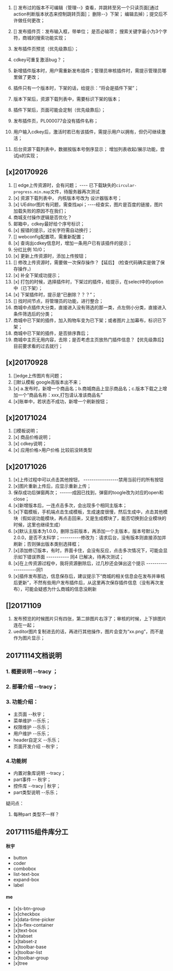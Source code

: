 1. [] 发布过的版本不可编辑（管理--》查看，并跳转至另一个只读页面[通过action判断版本状态来控制跳转页面]；   删除--》下架；   编辑去掉）；提交后不许做任何更改；
2. [] 发布插件页：发布输入框，带单位； 是否必输项； 搜索关键字最小为3个字符，商城的搜索功能实现；
3. 发布插件页预览（优先级靠后）；
4. cdkey可重复激活bug？；
5. 新增插件版本时，用户需重新发布插件；管理员审核插件时，需提示管理员哪里做了更改；
6. 插件只有一个版本时，下架的话，给提示：“将会是插件下架”；
7. 版本下架后，资源下载列表中，需要标识下架的版本；
8. 插件下架后，页面可能会定制（优先级靠后）；



2. 发布插件页，PL000077会没有插件名称；
4. 用户输入cdkey后，激活时若已有该插件，需提示用户以拥有，但仍可继续激活；
6. 后台资源下载列表中，数据按版本号倒序显示；  增加列表收起/展示功能，尝试js的实现；


## [x]20170926
1. [] edge上传资源时，会有问题； ---- 已下载缺失的`circular-progress.min.map`文件，待服务器再次测试
2. [x] 资源下载列表中， 内核版本号改为 设计器版本号；
3. [x] UEditor图片有问题，需查找api；----经查实，图片是百度的链接，图片加载失败的原因不在我们；
4. 商城支付操作逻辑是否优化？
6. 邮箱中，cdkey最好给个序号标识；
7. [x] 报错的提示，过长字符需自动换行；
8. [] webconfig配置项，需重新配置；
9. [x] 查询出cdkey信息时，增加一条用户已有该插件的提示；
10. 分红比例 10/0；
11. [x] 更新上传资源时，添加上传按钮；
12. [] 修改上传资源时，需要做一次保存操作？【延后】 (检查代码确实是做了保存操作，)
13. [x] 补全下架成功提示；
14. [x] 打包的时候，选择插件时，下架过的插件，给提示，在select中的option中（已下架）；
15. [x] 下架插件时，提示是“已删除？？？”；
16. [] 找时间节点，将管理员的功能，进行整合；
17. 商城中点插件大分类，直接进入没有筛选的那一类，点左侧小分类，直接进入条件筛选后的分类；
18. 商城中已下架的插件，加入购物车变为已下架；或者图片上加幕布，标识已下架；
19. 商城中已下架的插件，是否排序靠后；
20. 商城中主页无用内容，去除；是否考虑主页放热门插件信息？【优先级靠后】目前要求看的过去就行；



## [x]20170928
1. []edge上传图片有问题；
2. []默认模板 google高版本出不来；
3. [x] a.发布时，新增一个商品名；b.商城商品上显示商品名；c.版本下载之上增加一个“商品名称：xxx,打包请认准该商品名”
4. [x]账单中，若状态不成功，新增一个刷新按钮；

## [x]20171024
1. []模板说明；
2. [x] 商品价格说明；
3. [x] cdkey说明；
4. [x] 应用价格>用户价格 比较前没转类型

## [x]20171026
1. [x]上传过程中可以点击其他按钮，    -----------------禁用当前行的所有按钮
2. [x]图片重新上传后，应显示重新上传；
3. 保存成功后弹窗两次；     ------成因已找到，弹窗的toogle改为对应的open和close；
4. [x]新增版本后，一连点击多次，会出现多个相同主版本；
5. [x]下载模板，手机端点击生成模板，生成速度很慢，然后生成中，点击其他模块（假如说功能模块，再点击回来，又是生成模块了，能否切换到企业模块的时候，这里也继续生成）
6. [x]默认主版本为1.0.0，删除当前版本，再添加一个主版本，版本号默认为2.0.0，是否不太科学；----------修改为：请求后台，没有版本则直接添加并刷新；否则弹出版本类别选择框；
7. [x]添加修订版本，有时，界面卡住，会没有反应，点击多次情况下，可能会显示如下错误界面    ----------- 同4 已解决，待再次测试；
8. [x]在上传资源过程中，我将资源删除后，过几秒还会弹出这个提示     ---------------------同1
9. [x]插件发布那边，信息保存后，建议提示下“商城的相关信息会在发布并审核后更新”，不然有些用户发布插件后，从这里再次保存插件信息（没有再次发布），可能会疑惑为什么商城的信息没刷新



## []20171109 
1. 发布预览的时候图片只有四张，第二排图片右浮了；审核的时候，上下排图片连在一起；
2. ueditor图片复制进去的话，再进行其他操作，图片会变为“xx.png”，而不是作为图片显示；


## 20171114文档说明
### 1. 概要说明 --tracy ；
### 2. 部署介绍 --tracy；
### 3. 功能介绍：
- 主页面 --秋宇；
- 菜单维护 --乐乐；
- 权限维护 --乐乐；
- 用户维护 --乐乐；
- header自定义 --乐乐；
- 页面开发介绍 --秋宇；
### 4.功能树
- 内置对象库说明 --tracy；
- part事件 -- 秋宇；
- 控件库 --tracy | 秋宇；
- part类型说明 --乐乐；

疑问点：
1. 每种part 类型不一样？ 

## 20171115组件库分工
#### 秋宇
- button
- coder
- combobox
- list-text-box
- expand-box
- label

#### me
- [x]s-btn-group
- [x]checkbox
- [x]data-time-picker
- [x]s-flex-container
- [x]text-box
- [x]tabset
- [x]tabset-z
- [x]toolbar-base
- [x]toolbar-list
- [x]toolbar-group
- [x]tree